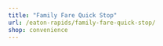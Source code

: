 ```yaml
---
title: "Family Fare Quick Stop"
url: /eaton-rapids/family-fare-quick-stop/
shop: convenience
---
```

